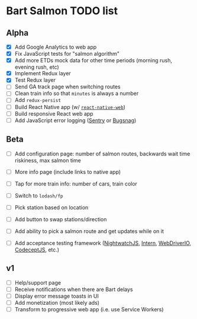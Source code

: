 # Bart Salmon TODO list

## Alpha

- [x] Add Google Analytics to web app
- [x] Fix JavaScript tests for "salmon algorithm"
- [x] Add more ETDs mock data for other time periods (morning rush, evening rush, etc)
- [x] Implement Redux layer
- [x] Test Redux layer
- [ ] Send GA track page when switching routes
- [ ] Clean train info so that `minutes` is always a number
- [ ] Add `redux-persist`
- [ ] Build React Native app (w/ [`react-native-web`](https://github.com/necolas/react-native-web/))
- [ ] Build responsive React web app
- [ ] Add JavaScript error logging ([Sentry](https://sentry.io/) or [Bugsnag](https://bugsnag.com/))

## Beta

- [ ] Add configuration page: number of salmon routes, backwards wait time riskiness, max salmon time
- [ ] More info page (include links to native app)
- [ ] Tap for more train info: number of cars, train color
- [ ] Switch to `lodash/fp`
- [ ] Pick station based on location
- [ ] Add button to swap stations/direction
- [ ] Add ability to pick a salmon route and get updates while on it
- [ ] Add acceptance testing framework ([NightwatchJS](http://nightwatchjs.org/), [Intern](https://theintern.github.io/), [WebDriverIO](http://webdriver.io/), [CodeceptJS](http://codecept.io/), etc.)


## v1

- [ ] Help/support page
- [ ] Receive notifications when there are Bart delays
- [ ] Display error message toasts in UI
- [ ] Add monetization (most likely ads)
- [ ] Transform to progressive web app (i.e. use Service Workers)
